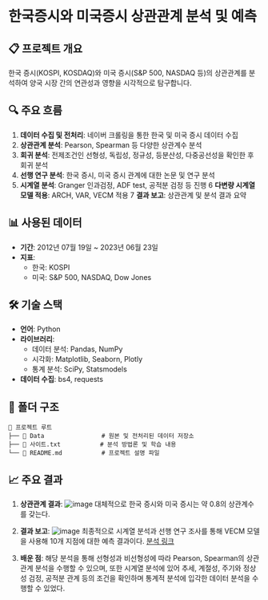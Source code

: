 # 한국증시와 미국증시 상관관계 분석 및 예측

## 📋 프로젝트 개요
한국 증시(KOSPI, KOSDAQ)와 미국 증시(S&P 500, NASDAQ 등)의 상관관계를 분석하여 양국 시장 간의 연관성과 영향을 시각적으로 탐구합니다.

## 🔍 주요 흐름
1. **데이터 수집 및 전처리**: 네이버 크롤링을 통한 한국 및 미국 증시 데이터 수집
2. **상관관계 분석**: Pearson, Spearman 등 다양한 상관계수 분석
3. **회귀 분석**: 전제조건인 선형성, 독립성, 정규성, 등분산성, 다중공선성을 확인한 후 회귀 분석
4. **선행 연구 분석**: 한국 증시, 미국 증시 관계에 대한 논문 및 연구 분석
5. **시계열 분석**: Granger 인과검정, ADF test, 공적분 검정 등 진행 
6  **다변량 시계열 모델 적용**: ARCH, VAR, VECM 적용
7  **결과 보고**: 상관관계 및 분석 결과 요약

## 📊 사용된 데이터
- **기간**: 2012년 07월 19일 ~ 2023년 06월 23일
- **지표**:
  - 한국: KOSPI
  - 미국: S&P 500, NASDAQ, Dow Jones

## 🛠️ 기술 스택
- **언어**: Python
- **라이브러리**: 
  - 데이터 분석: Pandas, NumPy
  - 시각화: Matplotlib, Seaborn, Plotly
  - 통계 분석: SciPy, Statsmodels
- **데이터 수집**: bs4, requests

## 📂 폴더 구조
```
📁 프로젝트 루트
├── 📁 Data                # 원본 및 전처리된 데이터 저장소
├── 📄 사이트.txt           # 분석 방법론 및 학습 내용
└── 📄 README.md           # 프로젝트 설명 파일
```

## 📈 주요 결과
1. **상관관계 결과**:
  ![image](https://github.com/user-attachments/assets/7285762d-21e2-4f85-83d1-ef81987db2b6)
  대체적으로 한국 증시와 미국 증시는 약 0.8의 상관계수를 갖는다.

2. **결과 보고**:
  ![image](https://github.com/user-attachments/assets/a34118bb-26fd-444d-99cd-c0b40a8071a4)
  최종적으로 시계열 분석과 선행 연구 조사를 통해 VECM 모델을 사용해 10개 지점에 대한 예측 결과이다.
  [분석 링크](https://blog.naver.com/mae_seok/223144765209)
  
3. **배운 점**:
  해당 분석을 통해 선형성과 비선형성에 따라 Pearson, Spearman의 상관관계 분석을 수행할 수 있으며,
  또한 시계열 분석에 있어 추세, 계절성, 주기와 정상성 검정, 공적분 관계 등의 조건을 확인하며
  통계적 분석에 입각한 데이터 분석을 수행할 수 있었다.  
  

  


